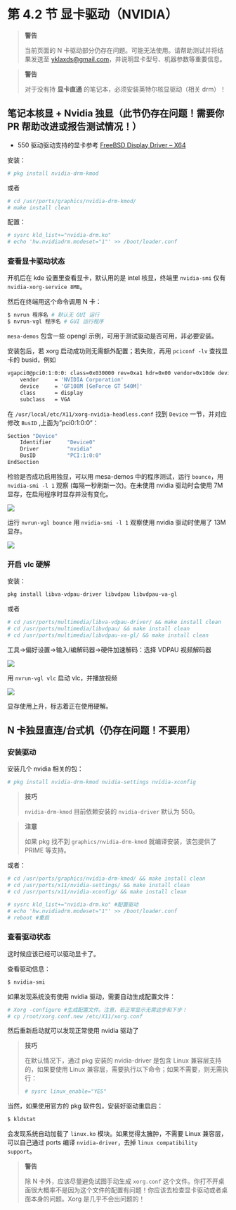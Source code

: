 # 第 4.2 节 显卡驱动（NVIDIA）


>**警告**
>
>当前页面的 N 卡驱动部分仍存在问题。可能无法使用。请帮助测试并将结果发送至 yklaxds@gmail.com，并说明显卡型号、机器参数等重要信息。

>**警告**
>
>对于没有持 **显卡直通** 的笔记本，必须安装英特尔核显驱动（相关 drm）！

## 笔记本核显 + Nvidia 独显（此节仍存在问题！需要你 PR 帮助改进或报告测试情况！）

- 550 驱动驱动支持的显卡参考 [FreeBSD Display Driver – X64](https://www.nvidia.cn/Download/driverResults.aspx/220794/cn/)

安装：

```sh
# pkg install nvidia-drm-kmod
```

或者

```sh
# cd /usr/ports/graphics/nvidia-drm-kmod/ 
# make install clean
```

配置：

```sh
# sysrc kld_list+="nvidia-drm.ko"
# echo 'hw.nvidiadrm.modeset="1"' >> /boot/loader.conf
```

### 查看显卡驱动状态

开机后在 kde 设置里查看显卡，默认用的是 intel 核显，终端里 `nvidia-smi` 仅有 `nvidia-xorg-service 8MB`。

然后在终端用这个命令调用 N 卡：

```sh
$ nvrun 程序名 # 默认无 GUI 运行
$ nvrun-vgl 程序名 # GUI 运行程序
```

`mesa-demos` 包含一些 opengl 示例，可用于测试驱动是否可用，非必要安装。

安装包后，若 xorg 启动成功则无需额外配置；若失败，再用 `pciconf -lv` 查找显卡的 busid，例如

```sh
vgapci0@pci0:1:0:0:	class=0x030000 rev=0xa1 hdr=0x00 vendor=0x10de device=0x0df4 subvendor=0x1043 subdevice=0x15f2
    vendor     = 'NVIDIA Corporation'
    device     = 'GF108M [GeForce GT 540M]'
    class      = display
    subclass   = VGA
```

在 `/usr/local/etc/X11/xorg-nvidia-headless.conf` 找到 `Device` 一节，并对应修改 `BusID` ,上面为”pci0:1:0:0“：

```sh
Section "Device"
    Identifier     "Device0"
    Driver         "nvidia"
    BusID          "PCI:1:0:0"
EndSection
```

检验是否成功启用独显，可以用 mesa-demos 中的程序测试，运行 `bounce`，用 `nvidia-smi -l 1` 观察 (每隔一秒刷新一次)。在未使用 nvidia 驱动时会使用 7M 显存，在启用程序时显存并没有变化。


![](../.gitbook/assets/418810292836709.png)

 运行 `nvrun-vgl bounce` 用 `nvidia-smi -l 1` 观察使用 nvidia 驱动时使用了 13M 显存。

![](../.gitbook/assets/380531501625801.png)

### 开启 vlc 硬解

安装：

```sh
pkg install libva-vdpau-driver libvdpau libvdpau-va-gl
```

或者

```sh
# cd /usr/ports/multimedia/libva-vdpau-driver/ && make install clean
# cd /usr/ports/multimedia/libvdpau/ && make install clean
# cd /usr/ports/multimedia/libvdpau-va-gl/ && make install clean
```

工具->偏好设置->输入/编解码器->硬件加速解码：选择 VDPAU  视频解码器

![](../.gitbook/assets/121233788899956.png)

用 `nvrun-vgl vlc` 启动 vlc，并播放视频


![](../.gitbook/assets/59022617586598.png)

显存使用上升，标志着正在使用硬解。

## N 卡独显直连/台式机（仍存在问题！不要用）


### 安装驱动

安装几个 nvidia 相关的包：

```sh
# pkg install nvidia-drm-kmod nvidia-settings nvidia-xconfig
```

>**技巧**
>
>`nvidia-drm-kmod` 目前依赖安装的 `nvidia-driver` 默认为 550。

>**注意**
>
>如果 pkg 找不到 `graphics/nvidia-drm-kmod` 就编译安装，该包提供了 PRIME 等支持。


或者：

```sh
# cd /usr/ports/graphics/nvidia-drm-kmod/ && make install clean
# cd /usr/ports/x11/nvidia-settings/ && make install clean
# cd /usr/ports/x11/nvidia-xconfig/ && make install clean
```

```sh
# sysrc kld_list+="nvidia-drm.ko" #配置驱动
# echo 'hw.nvidiadrm.modeset="1"' >> /boot/loader.conf
# reboot #重启
```


### 查看驱动状态

这时候应该已经可以驱动显卡了。

查看驱动信息：

```sh
$ nvidia-smi
```

如果发现系统没有使用 nvidia 驱动，需要自动生成配置文件：

```sh
# Xorg -configure #生成配置文件。注意，若正常显示无需这步和下步！
# cp /root/xorg.conf.new /etc/X11/xorg.conf
```

然后重新启动就可以发现正常使用 nvidia 驱动了

>**技巧**
>
>在默认情况下，通过 pkg 安装的 nvidia-driver 是包含 Linux 兼容层支持的，如果要使用 Linux 兼容层，需要执行以下命令；如果不需要，则无需执行：
>
>```sh
># sysrc linux_enable="YES"
>```

当然，如果使用官方的 pkg 软件包，安装好驱动重启后：

```sh
$ kldstat
```

会发现系统自动加载了 `linux.ko` 模块。如果觉得太臃肿，不需要 Linux 兼容层，可以自己通过 ports 编译 `nvidia-driver`，去掉 `linux compatibility support`。




>**警告**
>
>除 N 卡外，应该尽量避免试图手动生成 `xorg.conf` 这个文件。你打不开桌面很大概率不是因为这个文件的配置有问题！你应该去检查显卡驱动或者桌面本身的问题。Xorg 是几乎不会出问题的！
